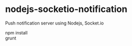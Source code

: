 # nodejs-socketio-notification
Push notification server using Nodejs, Socket.io<br />

npm install<br />
grunt<br />
